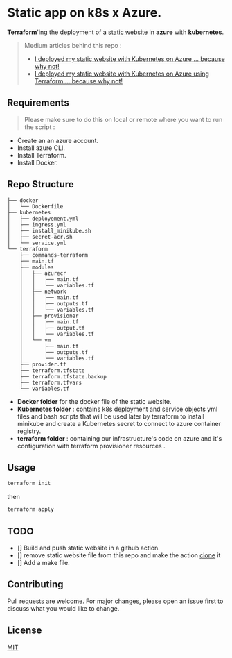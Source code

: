 # Static app on k8s x Azure.
**Terraform**'ing the deployment of a [static website](https://github.com/Z4ck404/z4ck404.github.io) in **azure** with **kubernetes**.
> Medium articles behind this repo : 
>  - [I deployed my static website with Kubernetes on Azure … because why not!](https://medium.com/aws-tip/i-deployed-my-static-website-with-kubernetes-on-azure-because-why-not-39a501399fd7)
>  - [I deployed my static website with Kubernetes on Azure using Terraform … because why not!](https://medium.com/@zakaria-elbazi/i-deployed-my-static-website-with-kubernetes-on-azure-using-terraform-because-why-not-2cdfe8807ca4)

## Requirements
> Please make sure to do this on local or remote where you want to run the script : 

- Create an an azure account.
- Install azure CLI.
- Install Terraform.
- Install Docker.

## Repo Structure 
```
├── docker
│   └── Dockerfile
├── kubernetes
│   ├── deployement.yml
│   ├── ingress.yml
│   ├── install_minikube.sh
│   ├── secret-acr.sh
│   └── service.yml
└── terraform
    ├── commands-terraform
    ├── main.tf
    ├── modules
    │   ├── azurecr
    │   │   ├── main.tf
    │   │   └── variables.tf
    │   ├── network
    │   │   ├── main.tf
    │   │   ├── outputs.tf
    │   │   └── variables.tf
    │   ├── provisioner
    │   │   ├── main.tf
    │   │   ├── output.tf
    │   │   └── variables.tf
    │   └── vm
    │       ├── main.tf
    │       ├── outputs.tf
    │       └── variables.tf
    ├── provider.tf
    ├── terraform.tfstate
    ├── terraform.tfstate.backup
    ├── terraform.tfvars
    └── variables.tf
```
- **Docker folder** for the docker file of the static website.
- **Kubernetes folder** : contains k8s deployment and service objects yml files and bash scripts that will be used later by terraform to install minikube and create a Kubernetes secret to connect to azure container registry.
- **terraform folder** : containing our infrastructure's code on azure and it's configuration with terraform provisioner resources .

## Usage

```bash
terraform init
```
then 
```bash
terraform apply
```

## TODO 
- [] Build and push static website in a github action.
- [] remove static website file from this repo and make the action [clone](https://github.com/Z4ck404/z4ck404.github.io) it
- [] Add a make file.


## Contributing
Pull requests are welcome. For major changes, please open an issue first to discuss what you would like to change.

## License
[MIT](https://choosealicense.com/licenses/mit/)


